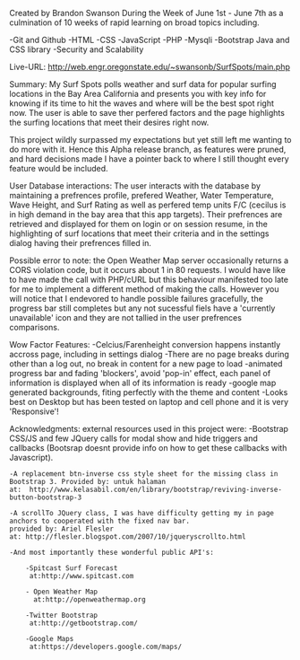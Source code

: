 Created by Brandon Swanson During the Week of June 1st - June 7th as a culmination of 10 weeks of rapid learning on broad topics including.

-Git and Github
-HTML
-CSS
-JavaScript
-PHP
-Mysqli
-Bootstrap Java and CSS library
-Security and Scalability

Live-URL: http://web.engr.oregonstate.edu/~swansonb/SurfSpots/main.php

Summary:
    My Surf Spots polls weather and surf data for popular surfing locations in the Bay Area California and presents you with key info for knowing if its time to hit the waves and where will be the best spot right now.  The user is able to save ther perfered factors and the page highlights the surfing locations that meet their desires right now.

This project wildly surpassed my expectations but yet still left me wanting to do more with it. Hence this Alpha release branch, as features were pruned, and hard decisions made I have a pointer back to where I still thought every feature would be included.

User Database interactions:
    The user interacts with the database by maintaining a prefrences profile, prefered Weather, Water Temperature, Wave Height, and Surf Rating as well as perfered temp units F/C  (cecilus is in high demand in the bay area that this app targets).  Their prefrences are retrieved and displayed for them on login or on session resume, in the highlighting of surf locations that meet their criteria and in the settings dialog having their prefrences filled in.


Possible error to note:
    the Open Weather Map server occasionally returns a CORS violation code, but it occurs about 1 in 80 requests.  I would have like to have made the call with PHP/cURL but this behaviour manifested too late for me to implement a different method of making the calls.  However you will notice that I endevored to handle possible failures gracefully,  the progress bar still completes but any not sucessful fiels have a 'currently unavailable' icon and they are not tallied in the user prefrences comparisons.
    

Wow Factor Features:
    -Celcius/Farenheight conversion happens instantly accross page, including in settings dialog
    -There are no page breaks during other than a log out, no break in content for a new page to load
    -animated progress bar and fading 'blockers', avoid 'pop-in' effect, each panel of information is displayed when all of its information is ready
    -google map generated backgrounds, fiting perfectly with the theme and content
    -Looks best on Desktop but has been tested on laptop and cell phone and it is very 'Responsive'!
    
 Acknowledgments:
    external resources used in this project were: 
    -Bootstrap CSS/JS and few JQuery calls for modal show and hide triggers and callbacks (Bootsrap doesnt provide info on how to get these callbacks with Javascript).
    
    -A replacement btn-inverse css style sheet for the missing class in Bootstrap 3. Provided by: untuk halaman
    at:  http://www.kelasabil.com/en/library/bootstrap/reviving-inverse-button-bootstrap-3
    
    -A scrollTo JQuery class, I was have difficulty getting my in page anchors to cooperated with the fixed nav bar.
    provided by: Ariel Flesler
    at: http://flesler.blogspot.com/2007/10/jqueryscrollto.html
    
    -And most importantly these wonderful public API's:
    
        -Spitcast Surf Forecast
         at:http://www.spitcast.com
         
        - Open Weather Map
          at:http://openweathermap.org
        
        -Twitter Bootstrap
         at:http://getbootstrap.com/
         
        -Google Maps
         at:https://developers.google.com/maps/


